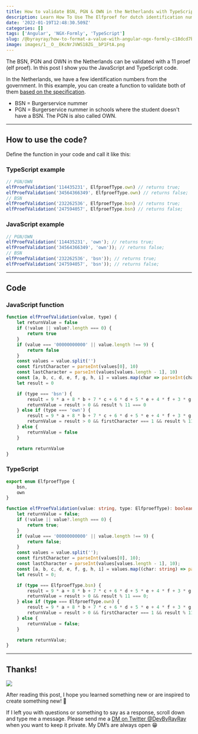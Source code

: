 ```yaml
---
title: How to validate BSN, PGN & OWN in the Netherlands with TypeScript/JavaScript
description: Learn How To Use The Elfproef for dutch identification numbers
date: '2022-01-19T12:48:30.509Z'
categories: []
tags: ['Angular', 'NGX-Formly', 'TypeScript']
slug: /@byrayray/how-to-format-a-value-with-angular-ngx-formly-c18dcd7be647
image: images/1__O__EKcNrJVWS18ZG__bP1FtA.png
---
```


The BSN, PGN and OWN in the Netherlands can be validated with a 11 proef (elf proef). In this post I show you the JavaScript and TypeScript code.

In the Netherlands, we have a few identification numbers from the government. In this example, you can create a function to validate both of them [based on the specification](https://developers.wiki.kennisnet.nl/index.php?title=OSO:2022/beveiliging/versleuteling_bsn).

-   BSN = Burgerservice nummer
-   PGN = Burgerservice nummer in schools where the student doesn't have a BSN. The PGN is also called OWN.

---

## How to use the code?

Define the function in your code and call it like this:

### TypeScript example

```typescript
// PGN/OWN
elfProefValidation('114435231', ElfproefType.own) // returns true;
elfProefValidation('34564366349', ElfproefType.own) // returns false;
// BSN
elfProefValidation('232262536', ElfproefType.bsn) // returns true;
elfProefValidation('247594057', ElfproefType.bsn) // returns false;
```

### JavaScript example

```javascript
// PGN/OWN
elfProefValidation('114435231', 'own'); // returns true;
elfProefValidation('34564366349', 'own')); // returns false;
// BSN
elfProefValidation('232262536', 'bsn')); // returns true;
elfProefValidation('247594057', 'bsn')); // returns false;
```

<runkit link="https://runkit.com/devbyrayray/elfproef"></runkit>

---

## Code

### JavaScript function

```js
function elfProefValidation(value, type) {
	let returnValue = false
	if (!value || value?.length === 0) {
		return true
	}
	if (value === '00000000000' || value.length !== 9) {
		return false
	}
	const values = value.split('')
	const firstCharacter = parseInt(values[0], 10)
	const lastCharacter = parseInt(values[values.length - 1], 10)
	const [a, b, c, d, e, f, g, h, i] = values.map(char => parseInt(char, 10))
	let result = 0

	if (type === 'bsn') {
		result = 9 * a + 8 * b + 7 * c + 6 * d + 5 * e + 4 * f + 3 * g + 2 * h + -1 * i
		returnValue = result > 0 && result % 11 === 0
	} else if (type === 'own') {
		result = 9 * a + 8 * b + 7 * c + 6 * d + 5 * e + 4 * f + 3 * g + 2 * h
		returnValue = result > 0 && firstCharacter === 1 && result % 11 === lastCharacter + 5
	} else {
		returnValue = false
	}

	return returnValue
}
```

### TypeScript

```ts
export enum ElfproefType {
    bsn,
    own
}

function elfProefValidation(value: string, type: ElfproefType): boolean {
    let returnValue = false;
    if (!value || value?.length === 0) {
        return true;
    }
    if (value === '00000000000' || value.length !== 9) {
        return false;
    }
    const values = value.split('');
    const firstCharacter = parseInt(values[0], 10);
    const lastCharacter = parseInt(values[values.length - 1], 10);
    const [a, b, c, d, e, f, g, h, i] = values.map((char: string) => parseInt(char, 10));
    let result = 0;

    if (type === ElfproefType.bsn) {
        result = 9 * a + 8 * b + 7 * c + 6 * d + 5 * e + 4 * f + 3 * g + 2 * h + -1 * i;
        returnValue = result > 0 && result % 11 === 0;
    } else if (type === ElfproefType.own) {
        result = 9 * a + 8 * b + 7 * c + 6 * d + 5 * e + 4 * f + 3 * g + 2 * h;
        returnValue = result > 0 && firstCharacter === 1 && result % 11 === lastCharacter + 5;
    } else {
        returnValue = false;
    }

    return returnValue;
}
```

---

## Thanks!

![](/images/0__4aTcitCaVTWHHeiO.jpg)

After reading this post, I hope you learned something new or are inspired to create something new! 🤗

If I left you with questions or something to say as a response, scroll down and type me a message. Please send me a [DM on Twitter @DevByRayRay](https://twitter.com/@devbyrayray) when you want to keep it private. My DM’s are always open 😁
